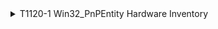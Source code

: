 <details>
<summary>T1120-1 Win32_PnPEntity Hardware Inventory
</summary>
<pre>$ NA </pre>
</details>
